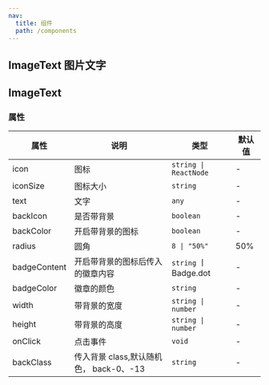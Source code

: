 ```yaml
---
nav:
  title: 组件
  path: /components
---
```


## ImageText 图片文字

<code src="./demos/demo1.tsx"></code>

## ImageText

### 属性

| 属性         | 说明                                    | 类型                  | 默认值 |
| ------------ | --------------------------------------- | --------------------- | ------ |
| icon         | 图标                                    | `string \| ReactNode` | -      |
| iconSize     | 图标大小                                | `string`              | -      |
| text         | 文字                                    | `any`                 | -      |
| backIcon     | 是否带背景                              | `boolean`             | -      |
| backColor    | 开启带背景的图标                        | `boolean`             | -      |
| radius       | 圆角                                    | `8 \| "50%"`          | 50%    |
| badgeContent | 开启带背景的图标后传入的徽章内容        | `string` 丨 Badge.dot | -      |
| badgeColor   | 徽章的颜色                              | `string`              | -      |
| width        | 带背景的宽度                            | `string \| number`    | -      |
| height       | 带背景的高度                            | `string \| number`    | -      |
| onClick      | 点击事件                                | `void`                | -      |
| backClass    | 传入背景 class,默认随机色， back-0、-13 | `string`              | -      |
